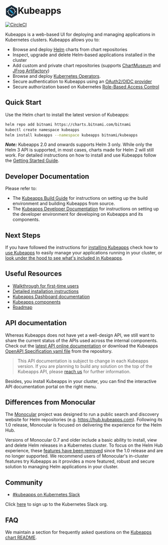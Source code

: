 # <img src="./docs/img/logo.png" width="40" align="left"> Kubeapps

[![CircleCI](https://circleci.com/gh/kubeapps/kubeapps/tree/master.svg?style=svg)](https://circleci.com/gh/kubeapps/kubeapps/tree/master)

Kubeapps is a web-based UI for deploying and managing applications in Kubernetes clusters. Kubeapps allows you to:

- Browse and deploy [Helm](https://github.com/helm/helm) charts from chart repositories
- Inspect, upgrade and delete Helm-based applications installed in the cluster
- Add custom and private chart repositories (supports [ChartMuseum](https://github.com/helm/chartmuseum) and [JFrog Artifactory](https://www.jfrog.com/confluence/display/RTF/Helm+Chart+Repositories))
- Browse and deploy [Kubernetes Operators](https://operatorhub.io/).
- Secure authentication to Kubeapps using an [OAuth2/OIDC provider](./docs/user/using-an-OIDC-provider.md)
- Secure authorization based on Kubernetes [Role-Based Access Control](./docs/user/access-control.md)

## Quick Start

Use the Helm chart to install the latest version of Kubeapps: 

```bash
helm repo add bitnami https://charts.bitnami.com/bitnami
kubectl create namespace kubeapps
helm install kubeapps --namespace kubeapps bitnami/kubeapps
``` 

***Note:*** Kubeapps 2.0 and onwards supports Helm 3 only. While only the Helm 3 API is supported, in most cases, charts made for Helm 2 will still work. For detailed instructions on how to install and use Kubeapps follow the [Getting Started Guide](./docs/user/getting-started.md).

## Developer Documentation

Please refer to:

- The [Kubeapps Build Guide](./docs/developer/build.md) for instructions on setting up the build environment and building Kubeapps from source.
- The [Kubeapps Developer Documentation](./docs/developer/README.md) for instructions on setting up the developer environment for developing on Kubeapps and its components.

## Next Steps

If you have followed the instructions for [installing Kubeapps](./docs/user/getting-started.md) check how to [use Kubeapps](./docs/user/dashboard.md) to easily manage your applications running in your cluster, or [look under the hood to see what's included in Kubeapps](./docs/architecture/overview.md).

## Useful Resources

- [Walkthrough for first-time users](./docs/user/getting-started.md)
- [Detailed installation instructions](chart/kubeapps/README.md)
- [Kubeapps Dashboard documentation](./docs/user/dashboard.md)
- [Kubeapps components](./docs/architecture/overview.md)
- [Roadmap](https://github.com/kubeapps/kubeapps/wiki/Roadmap)

## API documentation

Whereas Kubeapps does not have yet a well-design API, we still want to share the current status of the APIs used across the internal components. Check out the [latest API online documentation](https://app.swaggerhub.com/apis/kubeapps/Kubeapps) or download the Kubeapps [OpenAPI Specification yaml file](./dashboard/public/openapi.yaml) from the repository.

> This API documentation is subject to change in each Kubeapps version. If you are planning to build any solution on the top of the Kubeapps API, please [reach us](https://kubernetes.slack.com/messages/kubeapps) for further information.

Besides, you install Kubeapps in your cluster, you can find the interactive API documentation portal on the right menu.

## Differences from Monocular

The [Monocular](https://github.com/helm/monocular) project was designed to run a public search and discovery website for Helm repositories (e.g. https://hub.kubeapps.com). Following its 1.0 release, Monocular is focused on delivering the experience for the Helm Hub.

Versions of Monocular 0.7 and older include a basic ability to install, view and delete Helm releases in a Kubernetes cluster. To focus on the Helm Hub experience, these [features have been removed](https://github.com/helm/monocular#looking-for-an-in-cluster-application-management-ui) since the 1.0 release and are no longer supported. We recommend users of Monocular's in-cluster features try Kubeapps as it provides a more featured, robust and secure solution to managing Helm applications in your cluster.

## Community

- [#kubeapps on Kubernetes Slack](https://kubernetes.slack.com/messages/kubeapps)

Click [here](http://slack.k8s.io) to sign up to the Kubernetes Slack org.

## FAQ

We maintain a section for frequently asked questions on the [Kubeapps chart README](https://github.com/kubeapps/kubeapps/blob/master/chart/kubeapps/README.md#faq).

